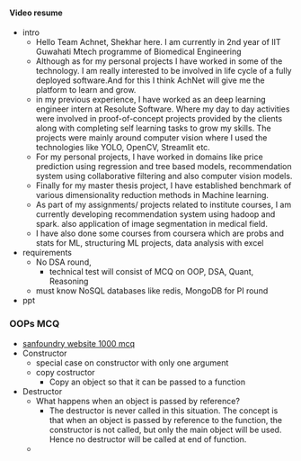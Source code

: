 #### Video resume

- intro
	- Hello Team Achnet, Shekhar here. I am currently in 2nd year of IIT Guwahati Mtech programme of Biomedical Engineering
	-  Although as for my personal projects I have worked in some of the technology. I am really interested to be involved in life cycle of a fully deployed software.And for this I think AchNet will give me the platform to learn and grow.
	- in my previous experience, I have worked as an deep learning engineer intern at Resolute Software. Where my day to day activities were involved in proof-of-concept projects provided by the clients along with completing self learning tasks to grow my skills. The projects were mainly around computer vision where I used the technologies like YOLO, OpenCV, Streamlit etc.
	- For my personal projects, I have worked in domains like price prediction using regression and tree based models, recommendation system using collaborative filtering and also computer vision models. 
	- Finally for my master thesis project, I have established benchmark of various dimensionality reduction methods in Machine learning.
	- As part of my assignments/ projects related to institute courses, I am currently developing recommendation system using hadoop and spark. also application of image segmentation in medical field.
	- I have also done some courses from coursera which are probs and stats for ML, structuring ML projects, data analysis with excel
- requirements
	- No DSA round,
		- technical test will consist of MCQ on OOP, DSA, Quant, Reasoning
	- must know NoSQL databases like redis, MongoDB for PI round
- ppt


### OOPs MCQ
- [sanfoundry website 1000 mcq](https://www.sanfoundry.com/1000-object-oriented-programming-oops-questions-answers/)
- Constructor
	- special case on constructor with only one argument
	- copy costructor
		- Copy an object so that it can be passed to a function
- Destructor
	- What happens when an object is passed by reference?
		- The destructor is never called in this situation. The concept is that when an object is passed by reference to the function, the constructor is not called, but only the main object will be used. Hence no destructor will be called at end of function.
	- 
